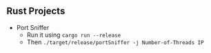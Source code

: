 ## Rust Projects

- Port Sniffer
	* Run it using `cargo run --release`
	* Then `./target/release/portSniffer -j Number-of-Threads IP`
